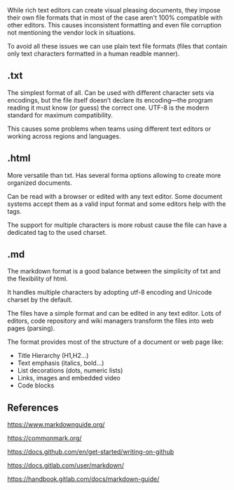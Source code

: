 While rich text editors can create visual pleasing documents, they impose their own file formats that in most of the case aren't 100% compatible with other editors. This causes inconsistent formatting and even file corruption not mentioning the vendor lock in situations.

To avoid all these issues we can use plain text file formats (files that contain only text characters formatted in a human readble manner).

## .txt

The simplest format of all. Can be used with different character sets via encodings, but the file itself doesn’t declare its encoding—the program reading it must know (or guess) the correct one. UTF-8 is the modern standard for maximum compatibility.

This causes some problems when teams using different text editors or working across regions and languages.

## .html

More versatile than txt. Has several forma options allowing to create more organized documents.

Can be read with a browser or edited with any text editor. Some document systems accept them as a valid input format and some editors help with the tags.

The support for multiple characters is more robust cause the file can have a dedicated tag to the used charset.

## .md

The markdown format is a good balance between the simplicity of txt and the flexibility of html.

It handles multiple characters by adopting utf-8 encoding and Unicode charset by the default.

The files have a simple format and can be edited in any text editor. Lots of editors, code repository and wiki managers transform the files into web pages (parsing).

The format provides most of the structure of a document or web page like:

- Title Hierarchy (H1,H2...)
- Text emphasis (italics, bold...)
- List decorations (dots, numeric lists)
- Links, images and embedded video
- Code blocks


## References

https://www.markdownguide.org/

https://commonmark.org/

https://docs.github.com/en/get-started/writing-on-github

https://docs.gitlab.com/user/markdown/

https://handbook.gitlab.com/docs/markdown-guide/